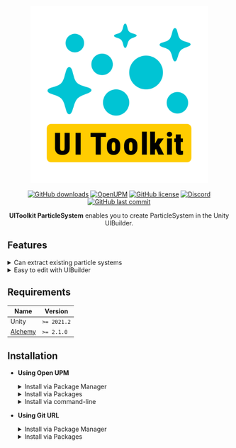 <p align="center">
<a href="#"><img src="Docs/Logo.svg" width="400"></a>
</p>
<p align="center">
<a href="https://github.com/MainraStudio/UI-Toolkit-Particle-System/releases"><img src="https://img.shields.io/github/downloads/MainraStudio/UI-Toolkit-Particle-System/total?logoColor=44444E&label=Downloads&labelColor=FFD93D&color=44444E" alt="GitHub downloads"></a>
<a href="https://openupm.com/packages/com.mainragames.uitoolkit-particlesystem/"><img src="https://img.shields.io/npm/v/com.mainragames.uitoolkit-particlesystem?label=OpenUPM&registry_uri=https://package.openupm.com&&logoColor=44444E&labelColor=FFD93D&color=44444E" alt="OpenUPM"></a>
<a href="https://github.com/MainraStudio/UI-Toolkit-Particle-System/blob/master/LICENSE"><img src="https://img.shields.io/github/license/MainraStudio/UI-Toolkit-Particle-System?logoColor=44444E&label=License&labelColor=FFD93D&color=44444E" alt="GitHub license"></a>
<!-- <a href="https://github.com/MainraStudio/UI-Toolkit-Particle-System/releases/latest"><img src="https://img.shields.io/github/release/MainraStudio/UI-Toolkit-Particle-System" alt="GitHub release"></a> -->
<a href="https://discord.gg/zreAsusu25"><img src="https://img.shields.io/discord/795514153703440434?logo=discord&logoColor=44444E&label=Discord&labelColor=FFD93D&color=44444E" alt="Discord"></a>
<a href="#"><img src="https://img.shields.io/github/last-commit/MainraStudio/UI-Toolkit-Particle-System?logoColor=44444E&label=Last%20Commit&labelColor=FFD93D&color=44444E" alt="GitHub last commit"/></a>
</p>
<p align="center">
<b>UIToolkit ParticleSystem</b> enables you to create ParticleSystem in the Unity UIBuilder.
</p>

## Features
<details>
<summary>Can extract existing particle systems</summary>
</details>
<details>
<summary>Easy to edit with UIBuilder</summary>
</details>

## Requirements
| **Name** | **Version** |
| --- | --- |
| Unity | `>= 2021.2` |
| [Alchemy](https://github.com/annulusgames/Alchemy) | `>= 2.1.0` |

## Installation
- **Using Open UPM**
  <details>
  <summary>Install via Package Manager</summary>
    
  - Open **`Edit > Project Settings > Package Manager`**
  - Add a new Scoped Registry (or edit the existing OpenUPM entry)

    | | |
    | --- | --- |
    | **Name** | `package.openupm.com` |
    | **URL** | `https://package.openupm.com` |
    | **Scope(s)** | `com.annulusgames.alchemy` |
    | | `com.mainragames.uitoolkit-particlesystem` |
  - Click **`Apply`**
  - Open **`Window > Package Management > Package Manager`**
  - Click **`+`**
  - Select **`Install package by name...`**
  - Paste **`com.mainragames.uitoolkit-particlesystem`** into **Name**
  - Click **`Install`**
  </details>
  <details>
  <summary>Install via Packages</summary>

    - Merge the snippet to [Packages/manifest.json](https://docs.unity3d.com/Manual/upm-manifestPrj.html)
      ```json
      {
          "scopedRegistries": [
              {
                  "name": "package.openupm.com",
                  "url": "https://package.openupm.com",
                  "scopes": [
                      "com.annulusgames.alchemy",
                      "com.mainragames.uitoolkit-particlesystem"
                  ]
              }
          ],
          "dependencies": {
              "com.mainragames.uitoolkit-particlesystem": "1.0.1"
          }
      }
      ```
  </details>
  <details>
  <summary>Install via command-line</summary>
    
    ```console
    $ openupm add com.mainragames.uitoolkit-particlesystem
    ```
  </details>
- **Using Git URL**
  <details>
  <summary>Install via Package Manager</summary>
    
  - Open **`Edit > Project Settings > Package Manager`**
  - Click **`+`**
  - Select **`Install package from git URL...`**
  - > (Optional) if you haven't installed [Alchemy](https://github.com/annulusgames/Alchemy), Enter the following URL First:
    ```
    https://github.com/annulusgames/Alchemy.git?path=/Alchemy/Assets/Alchemy
    ```
  - Enter the following URL:
    ```
    https://github.com/MainraStudio/UI-Toolkit-Particle-System.git?path=Packages/UIToolkitParticleSystem
    ```
  - Click **`Install`**

  </details>
  <details>
  <summary>Install via Packages</summary>

  - Merge the snippet to [Packages/manifest.json](https://docs.unity3d.com/Manual/upm-manifestPrj.html)
    ```json
    {
        "dependencies": {
            "com.mainragames.uitoolkit-particlesystem": "https://github.com/MainraStudio/UI-Toolkit-Particle-System.git?path=Packages/UIToolkitParticleSystem"
        }
    }
    ```
   - > (Optional) if you haven't installed [Alchemy](https://github.com/annulusgames/Alchemy)
      ```json
      {
          "dependencies": {
              "com.annulusgames.alchemy": "https://github.com/annulusgames/Alchemy.git?path=/Alchemy/Assets/Alchemy"
          }
      }
      ```
  </details>
